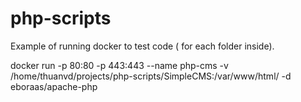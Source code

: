 # php-scripts
Example of running docker to test code ( for each folder inside).

docker run -p 80:80 -p 443:443 --name php-cms -v /home/thuanvd/projects/php-scripts/SimpleCMS:/var/www/html/ -d eboraas/apache-php
